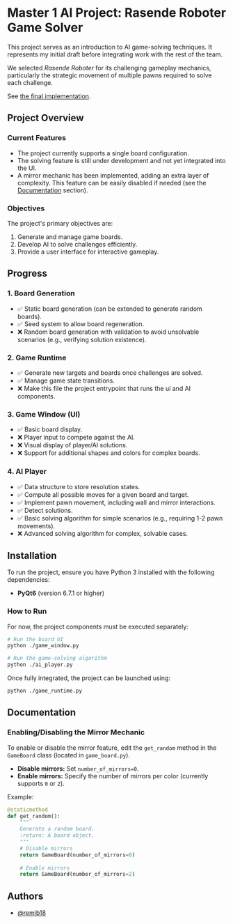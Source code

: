 # Master 1 AI Project: Rasende Roboter Game Solver

This project serves as an introduction to AI game-solving techniques. It represents my initial draft before integrating work with the rest of the team.

We selected *Rasende Roboter* for its challenging gameplay mechanics, particularly the strategic movement of multiple pawns required to solve each challenge.

See [the final implementation](https://github.com/remib18/RasendeRoboter).

## Project Overview

### Current Features

- The project currently supports a single board configuration.
- The solving feature is still under development and not yet integrated into the UI.
- A mirror mechanic has been implemented, adding an extra layer of complexity. This feature can be easily disabled if needed (see the [Documentation](#documentation) section).

### Objectives

The project's primary objectives are:
1. Generate and manage game boards.
2. Develop AI to solve challenges efficiently.
3. Provide a user interface for interactive gameplay.

## Progress

### 1. Board Generation
- ✅ Static board generation (can be extended to generate random boards).
- ✅ Seed system to allow board regeneration.
- ❌ Random board generation with validation to avoid unsolvable scenarios (e.g., verifying solution existence).

### 2. Game Runtime
- ✅ Generate new targets and boards once challenges are solved.
- ✅ Manage game state transitions.
- ❌ Make this file the project entrypoint that runs the ui and AI components.

### 3. Game Window (UI)
- ✅ Basic board display.
- ❌ Player input to compete against the AI.
- ❌ Visual display of player/AI solutions.
- ❌ Support for additional shapes and colors for complex boards.

### 4. AI Player
- ✅ Data structure to store resolution states.
- ✅ Compute all possible moves for a given board and target.
- ✅ Implement pawn movement, including wall and mirror interactions.
- ✅ Detect solutions.
- ✅ Basic solving algorithm for simple scenarios (e.g., requiring 1-2 pawn movements).
- ❌ Advanced solving algorithm for complex, solvable cases.

## Installation

To run the project, ensure you have Python 3 installed with the following dependencies:

- **PyQt6** (version 6.7.1 or higher)

### How to Run

For now, the project components must be executed separately:

```bash
# Run the board UI
python ./game_window.py

# Run the game-solving algorithm
python ./ai_player.py
```

Once fully integrated, the project can be launched using:

```bash
python ./game_runtime.py
```

## Documentation

### Enabling/Disabling the Mirror Mechanic

To enable or disable the mirror feature, edit the `get_random` method in the `GameBoard` class (located in `game_board.py`).

- **Disable mirrors:** Set `number_of_mirrors=0`.
- **Enable mirrors:** Specify the number of mirrors per color (currently supports `0` or `2`).

Example:

```python
@staticmethod
def get_random():
    """
    Generate a random board.
    :return: A board object.
    """
    # Disable mirrors
    return GameBoard(number_of_mirrors=0)
    
    # Enable mirrors
    return GameBoard(number_of_mirrors=2)
```

## Authors

- [@remib18](https://www.github.com/remib18)
